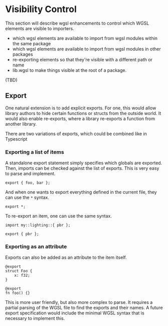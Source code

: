 # Visibility Control

This section will describe wgsl enhancements to control which WGSL elements are visible to importers.

* which wgsl elements are available to import from wgsl modules within the same package
* which wgsl elements are available to import from wgsl modules in other packages
* re-exporting elements so that they're visible with a different path or name
* lib.wgsl to make things visible at the root of a package.

(TBD)

## Export

One natural extension is to add explicit exports.
For one, this would allow library authors to hide certain functions or structs from the outside world. It would also enable re-exports, where a library re-exports a function from another library.

There are two variations of exports, which could be combined like in Typescript

### Exporting a list of items

A standalone export statement simply specifies which globals are exported.
Then, imports can be checked against the list of exports. This is very easy to parse and implement.

```
export { foo, bar };
```

And when one wants to export everything defined in the current file, they can use the `*` syntax.

```
export *;
```

To re-export an item, one can use the same syntax.

```
import my::lighting::{ pbr };

export { pbr };
```

### Exporting as an attribute

Exports can also be added as an attribute to the item itself.

```
@export
struct Foo {
    x: f32;
}

@export
fn foo() {}
```

This is more user friendly, but also more complex to parse. It requires a partial parsing of the WGSL file to find the exports and their names.
A future export specification would include the minimal WGSL syntax that is necessary to implement this.